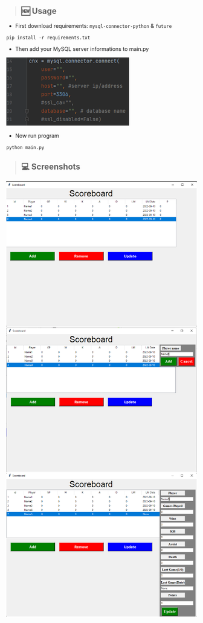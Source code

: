 >## 🆕 Usage  
  

- First download requirements: `mysql-connector-python` & `future`
```
pip install -r requirements.txt
```
- Then add your MySQL server informations to main.py
  
  

![](https://raw.githubusercontent.com/siriiuss/python-tkinter-leaderboard-mysql/main/screenshots/screenshot5.png)  
  

- Now run program
```
python main.py
```   
  

>## 💻 Screenshots  
  

![Main Screen](https://raw.githubusercontent.com/siriiuss/python-tkinter-leaderboard-mysql/main/screenshots/screenshot1.png)
![](https://raw.githubusercontent.com/siriiuss/python-tkinter-leaderboard-mysql/main/screenshots/screenshot2.png)   
![](https://raw.githubusercontent.com/siriiuss/python-tkinter-leaderboard-mysql/main/screenshots/screenshot4.png)  
  


